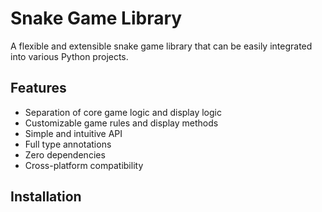 # Snake Game Library

A flexible and extensible snake game library that can be easily integrated into various Python projects.

## Features

- Separation of core game logic and display logic
- Customizable game rules and display methods
- Simple and intuitive API
- Full type annotations
- Zero dependencies
- Cross-platform compatibility

## Installation
